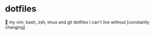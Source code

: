 # dotfiles
:wrench: my vim, bash, zsh, tmux and git dotfiles I can't live without [constantly changing]
